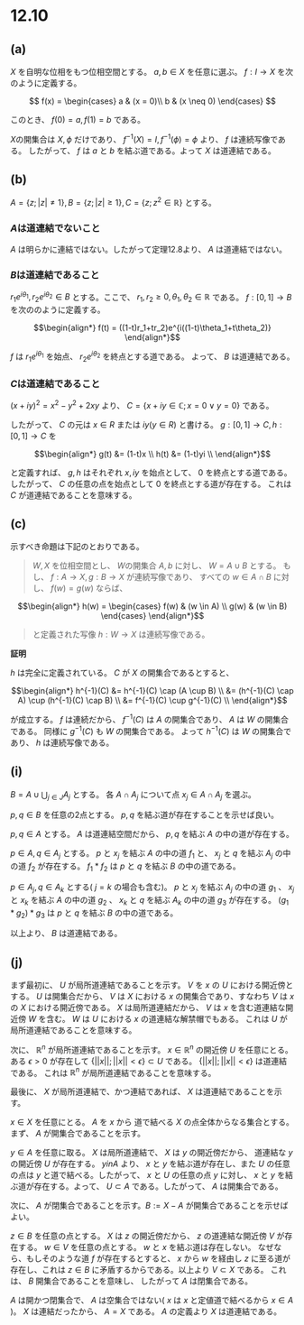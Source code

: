 # 12.10

## (a)
$X$ を自明な位相をもつ位相空間とする。
$a, b \in X$ を任意に選ぶ。 $f: I \to X$ を次のように定義する。

$$
f(x) = \begin{cases}
a & (x = 0)\\
b & (x \neq 0)
\end{cases}
$$

このとき、 $f(0) = a, f(1) = b$ である。

$X$の開集合は $X, \phi$ だけであり、 $f^{-1}(X) = I, f^{-1}(\phi) = \phi$ より、 $f$ は連続写像である。
したがって、 $f$ は $a$ と $b$ を結ぶ道である。よって $X$ は道連結である。

## (b)

$A = \lbrace z ; |z| \neq 1\rbrace,B=\lbrace z; |z| \geq 1\rbrace,C=\lbrace z ; z^2 \in \mathbb{R}\rbrace$ とする。

### $A$は道連結でないこと
$A$ は明らかに連結ではない。したがって定理12.8より、 $A$ は道連結ではない。

### $B$は道連結であること
$r_1e^{i\theta_1}, r_2e^{i\theta_2} \in B$ とする。ここで、 $r_1, r_2 \geq 0, \theta_1, \theta_2 \in \mathbb{R}$ である。
$f: [0,1] \to B$ を次ののように定義する。

$$\begin{align*}
f(t) = ((1-t)r_1+tr_2)e^{i((1-t)\theta_1+t\theta_2)}
\end{align*}$$

$f$ は $r_1e^{i\theta_1}$ を始点、 $r_2e^{i\theta_2}$ を終点とする道である。
よって、 $B$ は道連結である。

### $C$は道連結であること

$(x + iy)^2 = x^2 - y^2 + 2xy$ より、 $C = \lbrace x + iy \in \mathbb{C} ; x = 0 \lor y = 0\rbrace$ である。

したがって、 $C$ の元は $x \in R$ または $iy (y \in R)$ と書ける。
$g : [0,1] \to C, h:[0,1] \to C$ を

$$\begin{align*}
g(t) &= (1-t)x \\
h(t) &= (1-t)yi \\
\end{align*}$$

と定義すれば、 $g,h$ はそれぞれ $x, iy$ を始点として、 $0$ を終点とする道である。
したがって、 $C$ の任意の点を始点として $0$ を終点とする道が存在する。
これは $C$ が道連結であることを意味する。

## (c)
示すべき命題は下記のとおりである。

> $W,X$ を位相空間とし、 $W$の開集合 $A,b$ に対し、 $W=A\cup B$ とする。
> もし、 $f : A \to X, g : B \to X$ が連続写像であり、
> すべての $w\in A \cap B$ に対し、 $f(w) = g(w)$ ならば、

$$\begin{align*}
h(w) = \begin{cases}
f(w) & (w \in A) \\
g(w) & (w \in B)
\end{cases}
\end{align*}$$

> と定義された写像 $h : W \to X$ は連続写像である。

**証明**

$h$ は完全に定義されている。 $C$ が $X$ の開集合であるとすると、

$$\begin{align*}
h^{-1}(C) &= h^{-1}(C) \cap (A \cup B) \\
&= (h^{-1}(C) \cap A) \cup (h^{-1}(C) \cap B) \\
&= f^{-1}(C) \cup g^{-1}(C) \\
\end{align*}$$

が成立する。 $f$ は連続だから、 $f^{-1}(C)$ は $A$ の開集合であり、 $A$ は $W$ の開集合である。
同様に $g^{-1}(C)$ も $W$ の開集合である。
よって $h^{-1}(C)$ は $W$ の開集合であり、 $h$ は連続写像である。

## (i)

$B = A \cup \bigcup_{j\in J}A_j$ とする。
各 $A \cap A_j$ について点 $x_j \in A \cap A_j$ を選ぶ。

$p, q \in B$ を任意の2点とする。 $p, q$ を結ぶ道が存在することを示せば良い。

$p,q\in A$ とする。 $A$ は道連結空間だから、 $p, q$ を結ぶ $A$ の中の道が存在する。

$p \in A, q \in A_j$ とする。
$p$ と $x_j$ を結ぶ $A$ の中の道 $f_1$ と、 $x_j$ と $q$ を結ぶ $A_j$ の中の道 $f_2$ が存在する。 
$f_1\ast f_2$ は $p$ と $q$ を結ぶ $B$ の中の道である。

$p \in A_j, q \in A_k$ とする( $j = k$ の場合も含む)。
$p$ と $x_j$ を結ぶ $A_j$ の中の道 $g_1$ 、 $x_j$ と $x_k$ を結ぶ $A$ の中の道 $g_2$ 、 $x_k$ と $q$ を結ぶ $A_k$ の中の道 $g_3$ が存在する。
$(g_1\ast g_2)\ast g_3$ は $p$ と $q$ を結ぶ $B$ の中の道である。

以上より、 $B$ は道連結である。

## (j)

まず最初に、 $U$ が局所道連結であることを示す。
$V$ を $x$ の $U$ における開近傍とする。
$U$ は開集合だから、 $V$ は $X$ における $x$ の開集合であり、すなわち $V$ は $x$ の $X$ における開近傍である。
$X$ は局所道連結だから、 $V$ は $x$ を含む道連結な開近傍 $W$ を含む。
$W$ は $U$ における $x$ の道連結な解禁帽でもある。
これは $U$ が局所道連結であることを意味する。

次に、 $\mathbb{R}^n$ が局所道連結であることを示す。
$x \in \mathbb{R}^n$ の開近傍 $U$ を任意にとる。
ある $\epsilon > 0$ が存在して $\lbrace ||x|| ; ||x|| < \epsilon \rbrace \subset U$ である。
$\lbrace ||x|| ; ||x|| < \epsilon \rbrace$ は道連結である。
これは $\mathbb{R}^n$ が局所道連結であることを意味する。

最後に、 $X$ が局所道連結で、かつ連結であれば、 $X$ は道連結であることを示す。

$x \in X$ を任意にとる。 $A$ を $x$ から 道で結べる $X$ の点全体からなる集合とする。まず、 $A$ が開集合であることを示す。

$y \in A$ を任意に取る。
$X$ は局所道連結で、 $X$ は $y$ の開近傍だから、 道連結な $y$ の開近傍 $U$ が存在する。 $y in A$ より、 $x$ と $y$ を結ぶ道が存在し、また $U$ の任意の点は $y$ と道で結べる。したがって、 $x$ と $U$ の任意の点 $y$ に対し、 $x$ と $y$ を結ぶ道が存在する。よって、 $U \subset A$ である。したがって、 $A$ は開集合である。

次に、 $A$ が閉集合であることを示す。$B := X - A$ が開集合であることを示せばよい。

$z \in B$ を任意の点とする。 $X$ は $z$ の開近傍だから、 $z$ の道連結な開近傍 $V$ が存在する。 $w \in V$ を任意の点とする。 $w$ と $x$ を結ぶ道は存在しない。
なぜなら、もしそのような道 $f$ が存在するとすると、 $x$ から $w$ を経由し $z$ に至る道が存在し、これは $z \in B$ に矛盾するからである。以上より $V \subset X$ である。
これは、 $B$ 開集合であることを意味し、 したがって $A$ は閉集合である。

$A$ は開かつ閉集合で、 $A$ は空集合ではない( $x$ は $x$ と定値道で結べるから $x \in A$ )。 $X$ は連結だったから、 $A = X$ である。 $A$ の定義より $X$ は道連結である。